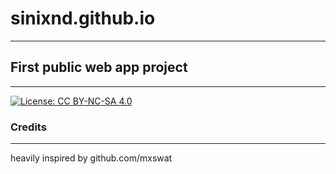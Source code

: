 # sinixnd.github.io
-------------------

## First public web app project
-------------------------------

[![License: CC BY-NC-SA 4.0](https://licensebuttons.net/l/by-nc-sa/4.0/80x15.png)](https://creativecommons.org/licenses/by-nc-sa/4.0/)

### Credits
-----------

heavily inspired by github.com/mxswat

